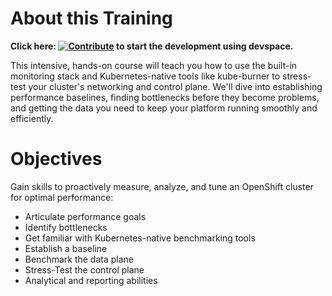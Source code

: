 # About this Training

**Click here: [![Contribute](https://www.eclipse.org/che/contribute.svg)](https://devspaces.apps.tools-na100.dev.ole.redhat.com/#https://github.com/RedHatQuickCourses/ocp-perf-benchmarking) to start the development using devspace.**

This intensive, hands-on course will teach you how to use the built-in monitoring stack and Kubernetes-native tools like kube-burner to stress-test your cluster's networking and control plane. We'll dive into establishing performance baselines, finding bottlenecks before they become problems, and getting the data you need to keep your platform running smoothly and efficiently.

# Objectives

Gain skills to proactively measure, analyze, and tune an OpenShift cluster for optimal performance:
- Articulate performance goals
- Identify bottlenecks
- Get familiar with Kubernetes-native benchmarking tools
- Establish a baseline
- Benchmark the data plane
- Stress-Test the control plane
- Analytical and reporting abilities


